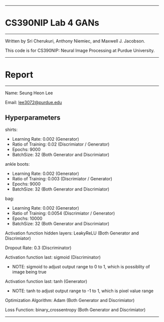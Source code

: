 --------------------------------------------------------------------------------
# CS390NIP Lab 4 GANs
--------------------------------------------------------------------------------

Written by Sri Cherukuri, Anthony Niemiec, and Maxwell J. Jacobson.


This code is for CS390NIP: Neural Image Processing at Purdue University.


--------------------------------------------------------------------------------
# Report
--------------------------------------------------------------------------------

Name: Seung Heon Lee


Email: lee3072@purdue.edu


## Hyperparameters


shirts:
* Learning Rate: 0.002 (Generator)
* Ratio of Training: 0.02 (Discrimiator / Generator)
* Epochs: 9000
* BatchSize: 32 (Both Generator and Discrimiator)


ankle boots:
* Learning Rate: 0.002 (Generator)
* Ratio of Training: 0.003 (Discrimiator / Generator)
* Epochs: 9000
* BatchSize: 32 (Both Generator and Discrimiator)

bag:
* Learning Rate: 0.002 (Generator)
* Ratio of Training: 0.0054 (Discrimiator / Generator)
* Epochs: 10000
* BatchSize: 32 (Both Generator and Discrimiator)


Activation function hidden layers: LeakyReLU (Both Generator and Discrimiator)


Dropout Rate: 0.3 (Discriminator)


Activation function last: sigmoid (Discriminator) 
* NOTE: sigmoid to adjust output range to 0 to 1, which is possiblity of image being true


Activation function last: tanh (Generator) 
* NOTE: tanh to adjust output range to -1 to 1, which is pixel value range


Optimization Algorithm: Adam (Both Generator and Discrimiator)


Loss Function: binary_crossentropy (Both Generator and Discrimiator)

--------------------------------------------------------------------------------